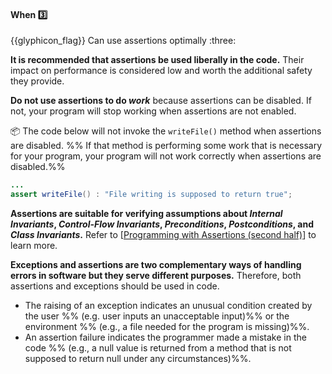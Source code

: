 <div id="title">

#### When :three:

</div>
<span id="outcomes">{{glyphicon_flag}} Can use assertions optimally :three:</span>

<div id="body">

**It is recommended that assertions be used liberally in the code.** Their impact on performance is considered low and worth the additional safety they provide.

**Do not use assertions to do _work_** because assertions can be disabled. If not, your program will stop working when assertions are not enabled.

<tip-box> 

:package: The code below will not invoke the `writeFile()` method when assertions are disabled. %%&nbsp;If that method is performing some work that is necessary for your program, your program will not work correctly when assertions are disabled.%%

```java
...
assert writeFile() : "File writing is supposed to return true";
```

</tip-box>

**Assertions are suitable for verifying assumptions about _Internal Invariants_, _Control-Flow Invariants_, 
_Preconditions_, _Postconditions_, and _Class Invariants_.** Refer to [[Programming with Assertions (second half)](http://docs.oracle.com/javase/8/docs/technotes/guides/language/assert.html#usage)] to learn more.

**Exceptions and assertions are two complementary ways of handling errors in software but they serve different purposes.** Therefore, both assertions and exceptions should be used in code. 

* The raising of an exception indicates an unusual condition created by the user %%&nbsp;(e.g.  user inputs an unacceptable input)%% or the environment %%&nbsp;(e.g., a file needed for the program is missing)%%.
* An assertion failure indicates the programmer made a mistake in the code %%&nbsp;(e.g., a null value is returned from a method that is not supposed to return null under any circumstances)%%.

</div>

<div id="extras">
  <include src="exercises.md" />
</div>